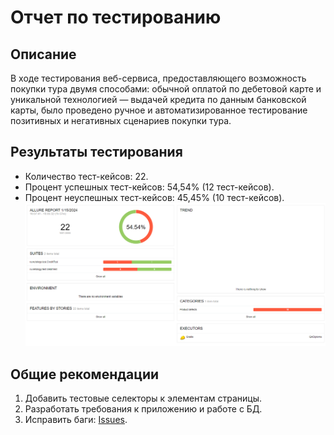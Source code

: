 # Отчет по тестированию

##  Описание
В ходе тестирования веб-сервиса, предоставляющего возможность покупки тура двумя способами: обычной оплатой по дебетовой карте и уникальной технологией — выдачей кредита по данным банковской карты, было проведено ручное и автоматизированное тестирование позитивных и негативных сценариев покупки тура.

## Результаты тестирования
* Количество тест-кейсов: 22.
* Процент успешных тест-кейсов: 54,54% (12 тест-кейсов).
* Процент неуспешных тест-кейсов: 45,45% (10 тест-кейсов).
![img_1.png](img_1.png)


## Общие рекомендации
1. Добавить тестовые селекторы к элементам страницы.
2. Разработать требования к приложению и работе с БД.
3. Исправить баги: [Issues](https://github.com/Ekaterlna/QADiploma/issues).
